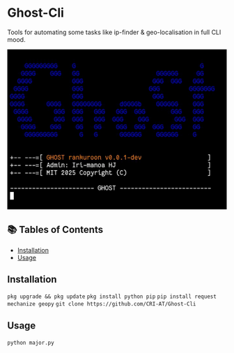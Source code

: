 # Ghost-Cli

Tools for automating some tasks like ip-finder & geo-localisation in full CLI mood.

![Screenshot](Screenshot_20250514-210326_1.png)

## 📚 Tables of Contents
- [Installation](#installation)
- [Usage](#usage)

## Installation
`pkg upgrade && pkg update`
`pkg install python pip`
`pip install request mechanize geopy`
`git clone https://github.com/CRI-AT/Ghost-Cli`

## Usage
`python major.py`